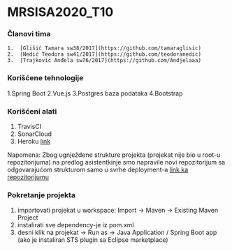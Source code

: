 # MRSISA2020_T10

### Članovi tima
    1.  [Glišić Tamara sw38/2017](https://github.com/tamaraglisic)
    2.  [Nedić Teodora sw41/2017](https://github.com/teodoranedic)
    3.  [Trajković Anđela sw76/2017](https://github.com/Andjelaaa)

### Korišćene tehnologije
  1.Spring Boot
  2.Vue.js
  3.Postgres baza podataka
  4.Bootstrap
  
### Korišćeni alati
  1. TravisCI
  2. SonarCloud
  3. Heroku [link](https://app-klinikatim10.herokuapp.com/)
  
  Napomena: Zbog ugnježdene strukture projekta (projekat nije bio u root-u repozitorijuma) na predlog asistentkinje smo napravile novi repozitorijum sa odgovarajućom strukturom samo u svrhe deployment-a  [link ka repozitorijumu](https://github.com/Andjelaaa/MRS_ISA_T10)
  
  
### Pokretanje projekta
  1. importovati projekat u workspace: Import -> Maven -> Existing Maven Project
  2. instalirati sve dependency-je iz pom.xml
  3. desni klik na projekat -> Run as -> Java Application / Spring Boot app (ako je instaliran STS plugin sa Eclipse marketplace)
  
